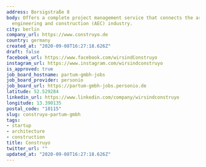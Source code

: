 ```yaml
---
address: Borsigstraße 8
body: Offers a complete project management service that connects the architecture,
  engineering and construction (AEC) industry.
city: berlin
company_url: https://www.construyo.de
country: germany
created_at: "2020-09-08T16:27:18.626Z"
draft: false
facebook_url: https://www.facebook.com/wirsindConstruyo
instagram_url: https://www.instagram.com/wirsindconstruyo
is_approved: true
job_board_hostname: partum-gmbh-jobs
job_board_provider: personio
job_board_url: https://partum-gmbh-jobs.personio.de
latitude: 52.529284
linkedin_url: https://www.linkedin.com/company/wirsindconstruyo
longitude: 13.390135
postal_code: "10115"
slug: construyo-partum-gmbh
tags:
- startup
- architecture
- construction
title: Construyo
twitter_url: ""
updated_at: "2020-09-08T16:27:18.626Z"
---
```

